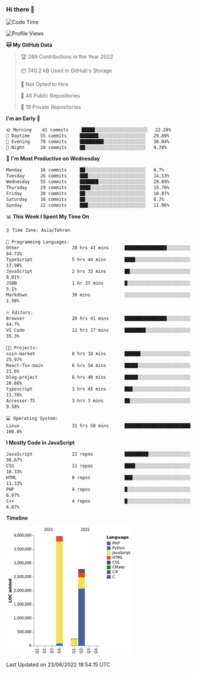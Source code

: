 ### Hi there 👋

<!--
**Mohammad-HGH/MOHAMMAD-HGH** is a ✨ _special_ ✨ repository because its `README.md` (this file) appears on your GitHub profile.

Here are some ideas to get you started:

- 🔭 I’m currently working on ...
- 🌱 I’m currently learning ...
- 👯 I’m looking to collaborate on ...
- 🤔 I’m looking for help with ...
- 💬 Ask me about ...
- 📫 How to reach me: ...
- 😄 Pronouns: ...
- ⚡ Fun fact: ...
-->

<!--START_SECTION:waka-->
![Code Time](http://img.shields.io/badge/Code%20Time-0%20secs-blue)

![Profile Views](http://img.shields.io/badge/Profile%20Views-12-blue)

**🐱 My GitHub Data** 

> 🏆 289 Contributions in the Year 2022
 > 
> 📦 740.2 kB Used in GitHub's Storage 
 > 
> 🚫 Not Opted to Hire
 > 
> 📜 46 Public Repositories 
 > 
> 🔑 19 Private Repositories  
 > 
**I'm an Early 🐤** 

```text
🌞 Morning    41 commits     █████░░░░░░░░░░░░░░░░░░░░   22.28% 
🌆 Daytime    55 commits     ███████░░░░░░░░░░░░░░░░░░   29.89% 
🌃 Evening    70 commits     █████████░░░░░░░░░░░░░░░░   38.04% 
🌙 Night      18 commits     ██░░░░░░░░░░░░░░░░░░░░░░░   9.78%

```
📅 **I'm Most Productive on Wednesday** 

```text
Monday       16 commits     ██░░░░░░░░░░░░░░░░░░░░░░░   8.7% 
Tuesday      26 commits     ███░░░░░░░░░░░░░░░░░░░░░░   14.13% 
Wednesday    55 commits     ███████░░░░░░░░░░░░░░░░░░   29.89% 
Thursday     29 commits     ████░░░░░░░░░░░░░░░░░░░░░   15.76% 
Friday       20 commits     ██░░░░░░░░░░░░░░░░░░░░░░░   10.87% 
Saturday     16 commits     ██░░░░░░░░░░░░░░░░░░░░░░░   8.7% 
Sunday       22 commits     ███░░░░░░░░░░░░░░░░░░░░░░   11.96%

```


📊 **This Week I Spent My Time On** 

```text
⌚︎ Time Zone: Asia/Tehran

💬 Programming Languages: 
Other                    20 hrs 41 mins      ████████████████░░░░░░░░░   64.72% 
TypeScript               5 hrs 44 mins       ████░░░░░░░░░░░░░░░░░░░░░   17.98% 
JavaScript               2 hrs 33 mins       ██░░░░░░░░░░░░░░░░░░░░░░░   8.01% 
JSON                     1 hr 37 mins        █░░░░░░░░░░░░░░░░░░░░░░░░   5.1% 
Markdown                 30 mins             ░░░░░░░░░░░░░░░░░░░░░░░░░   1.58%

🔥 Editors: 
Browser                  20 hrs 41 mins      ████████████████░░░░░░░░░   64.7% 
VS Code                  11 hrs 17 mins      ████████░░░░░░░░░░░░░░░░░   35.3%

🐱‍💻 Projects: 
coin-market              8 hrs 18 mins       ██████░░░░░░░░░░░░░░░░░░░   25.97% 
React-Tsx-main           6 hrs 54 mins       █████░░░░░░░░░░░░░░░░░░░░   21.6% 
blog-project             6 hrs 40 mins       █████░░░░░░░░░░░░░░░░░░░░   20.86% 
typescript               3 hrs 45 mins       ███░░░░░░░░░░░░░░░░░░░░░░   11.76% 
Accessor-TS              3 hrs 3 mins        ██░░░░░░░░░░░░░░░░░░░░░░░   9.58%

💻 Operating System: 
Linux                    31 hrs 58 mins      █████████████████████████   100.0%

```

**I Mostly Code in JavaScript** 

```text
JavaScript               22 repos            █████████░░░░░░░░░░░░░░░░   36.67% 
CSS                      11 repos            ████░░░░░░░░░░░░░░░░░░░░░   18.33% 
HTML                     8 repos             ███░░░░░░░░░░░░░░░░░░░░░░   13.33% 
PHP                      4 repos             █░░░░░░░░░░░░░░░░░░░░░░░░   6.67% 
C++                      4 repos             █░░░░░░░░░░░░░░░░░░░░░░░░   6.67%

```


**Timeline**

![Chart not found](https://raw.githubusercontent.com/Mohammad-HGH/Mohammad-HGH/main/charts/bar_graph.png) 


 Last Updated on 23/06/2022 18:54:15 UTC
<!--END_SECTION:waka-->
